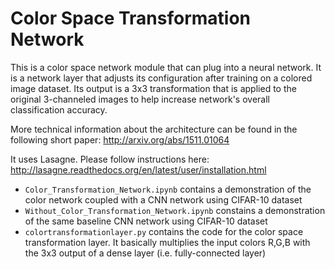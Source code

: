 # Color Space Transformation Network
This is a color space network module that can plug into a neural network. 
It is a network layer that adjusts its configuration after training on a colored image dataset. Its output is a 3x3 transformation that is applied to the original 3-channeled images to help increase network's overall classification accuracy. 

More technical information about the architecture can be found in the following short paper: http://arxiv.org/abs/1511.01064

It uses Lasagne. Please follow instructions here: http://lasagne.readthedocs.org/en/latest/user/installation.html

- `Color_Transformation_Network.ipynb` contains a demonstration of the color network coupled with a CNN network using CIFAR-10 dataset
- `Without_Color_Transformation_Network.ipynb` constains a demonstration of the same baseline CNN network using CIFAR-10 dataset
- `colortransformationlayer.py` contains the code for the color space transformation layer. It basically multiplies the input colors R,G,B with the 3x3 output of a dense layer (i.e. fully-connected layer) 
